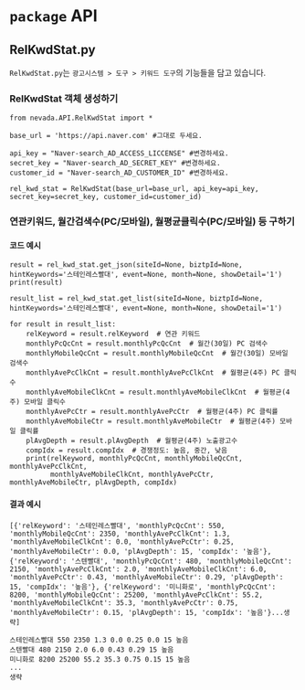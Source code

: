 # `package` API
## RelKwdStat.py

`RelKwdStat.py`는 `광고시스템 > 도구 > 키워드 도구`의 기능들을 담고 있습니다. <br>


### RelKwdStat 객체 생성하기
	from nevada.API.RelKwdStat import *
	
	base_url = 'https://api.naver.com' #그대로 두세요.
	    
	api_key = "Naver-search_AD_ACCESS_LICCENSE" #변경하세요.
	secret_key = "Naver-search_AD_SECRET_KEY" #변경하세요.
	customer_id = "Naver-search_AD_CUSTOMER_ID" #변경하세요.
	
	rel_kwd_stat = RelKwdStat(base_url=base_url, api_key=api_key, secret_key=secret_key, customer_id=customer_id)

### 연관키워드, 월간검색수(PC/모바일), 월평균클릭수(PC/모바일) 등 구하기
#### 코드 예시
    result = rel_kwd_stat.get_json(siteId=None, biztpId=None, hintKeywords='스테인레스빨대', event=None, month=None, showDetail='1')
    print(result)

    result_list = rel_kwd_stat.get_list(siteId=None, biztpId=None, hintKeywords='스테인레스빨대', event=None, month=None, showDetail='1')

    for result in result_list:
        relKeyword = result.relKeyword  # 연관 키워드
        monthlyPcQcCnt = result.monthlyPcQcCnt  # 월간(30일) PC 검색수
        monthlyMobileQcCnt = result.monthlyMobileQcCnt  # 월간(30일) 모바일 검색수
        monthlyAvePcClkCnt = result.monthlyAvePcClkCnt  # 월평균(4주) PC 클릭수
        monthlyAveMobileClkCnt = result.monthlyAveMobileClkCnt  # 월평균(4주) 모바일 클릭수
        monthlyAvePcCtr = result.monthlyAvePcCtr  # 월평균(4주) PC 클릭률
        monthlyAveMobileCtr = result.monthlyAveMobileCtr  # 월평균(4주) 모바일 클릭률
        plAvgDepth = result.plAvgDepth  # 월평균(4주) 노출광고수
        compIdx = result.compIdx  # 경쟁정도: 높음, 중간, 낮음
        print(relKeyword, monthlyPcQcCnt, monthlyMobileQcCnt, monthlyAvePcClkCnt,
              monthlyAveMobileClkCnt, monthlyAvePcCtr, monthlyAveMobileCtr, plAvgDepth, compIdx)

#### 결과 예시
    [{'relKeyword': '스테인레스빨대', 'monthlyPcQcCnt': 550, 'monthlyMobileQcCnt': 2350, 'monthlyAvePcClkCnt': 1.3, 'monthlyAveMobileClkCnt': 0.0, 'monthlyAvePcCtr': 0.25, 'monthlyAveMobileCtr': 0.0, 'plAvgDepth': 15, 'compIdx': '높음'}, {'relKeyword': '스텐빨대', 'monthlyPcQcCnt': 480, 'monthlyMobileQcCnt': 2150, 'monthlyAvePcClkCnt': 2.0, 'monthlyAveMobileClkCnt': 6.0, 'monthlyAvePcCtr': 0.43, 'monthlyAveMobileCtr': 0.29, 'plAvgDepth': 15, 'compIdx': '높음'}, {'relKeyword': '미니화로', 'monthlyPcQcCnt': 8200, 'monthlyMobileQcCnt': 25200, 'monthlyAvePcClkCnt': 55.2, 'monthlyAveMobileClkCnt': 35.3, 'monthlyAvePcCtr': 0.75, 'monthlyAveMobileCtr': 0.15, 'plAvgDepth': 15, 'compIdx': '높음'}...생략]
    
    스테인레스빨대 550 2350 1.3 0.0 0.25 0.0 15 높음
    스텐빨대 480 2150 2.0 6.0 0.43 0.29 15 높음
    미니화로 8200 25200 55.2 35.3 0.75 0.15 15 높음
    ...
    생략
